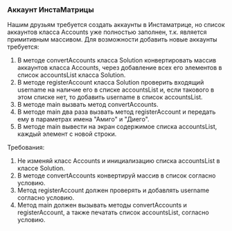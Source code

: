 
### Аккаунт ИнстаМатрицы

Нашим друзьям требуется создать аккаунты в Инстаматрице, но список аккаунтов класса Accounts уже полностью заполнен, т.к. является примитивным массивом.
Для возможности добавить новые аккаунты требуется:
1) В методе convertAccounts класса Solution конвертировать массив аккаунтов класса Accounts, через добавление всех его элементов в список accountsList класса Solution.
2) В методе registerAccount класса Solution проверить входящий username на наличие его в списке accountsList и, если такового в этом списке нет, то добавить username в список accountsList.
3) В методе main вызвать метод convertAccounts.
4) В методе main два раза вызвать метод registerAccount и передать ему в параметрах имена &quot;Амиго&quot; и &quot;Диего&quot;.
5) В методе main вывести на экран содержимое списка accountsList, каждый элемент с новой строки.


Требования:
1.	Не изменяй класс Accounts и инициализацию списка accountsList в классе Solution.
2.	В методе convertAccounts конвертируй массив в список согласно условию.
3.	Метод registerAccount должен проверять и добавлять username согласно условию.
4.	Метод main должен вызывать методы convertAccounts и registerAccount, а также печатать список accountsList, согласно условию.


